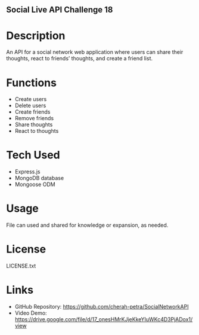 ## Social Live API Challenge 18

# Description

An API for a social network web application where users can share their thoughts, react to friends’ thoughts, and create a friend list. 

# Functions

- Create users
- Delete users
- Create friends
- Remove friends
- Share thoughts
- React to thoughts

# Tech Used

- Express.js
- MongoDB database
- Mongoose ODM

# Usage

File can used and shared for knowledge or expansion, as needed.

# License

LICENSE.txt

# Links

- GitHub Repository: https://github.com/cherah-petra/SocialNetworkAPI
- Video Demo: https://drive.google.com/file/d/17_onesHMrKJjeKkeYIuWKc4D3PjADox1/view 

